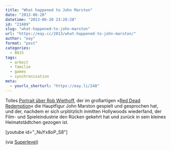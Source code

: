 ```yaml
---
title: "What happened to John Marston"
date: "2013-06-20"
datetime: "2013-06-20 23:28:28"
id: "23489"
slug: "what-happened-to-john-marston"
url: "https://eay.cc/2013/what-happened-to-john-marston/"
author: "eay"
format: "post"
categories:
  - 0815
tags:
  - arbeit
  - familie
  - games
  - synchronisation
meta:
  - yourls_shorturl: "https://eay.li/248"
---
```


Tolles [Portrait über Rob Wiethoff](http://www.polygon.com/features/2013/6/19/4406600/small-town-man-John-Marston), der im großartigen »[Red Dead Redemption](http://www.rockstargames.com/reddeadredemption/de_de)« die Hauptfigur John Marston gespielt und gesprochen hat, und der, nachdem er sich urplötzlich inmitten Hollywoods wiederfand, der Film- und Spieleindustrie den Rücken gekehrt hat und zurück in sein kleines Heimatstädtchen gezogen ist.

\[youtube id="\_NuYx8oP\_S8"\]

(via [Superlevel](http://superlevel.de/spielkram/what-happened-to-john-marston/))
